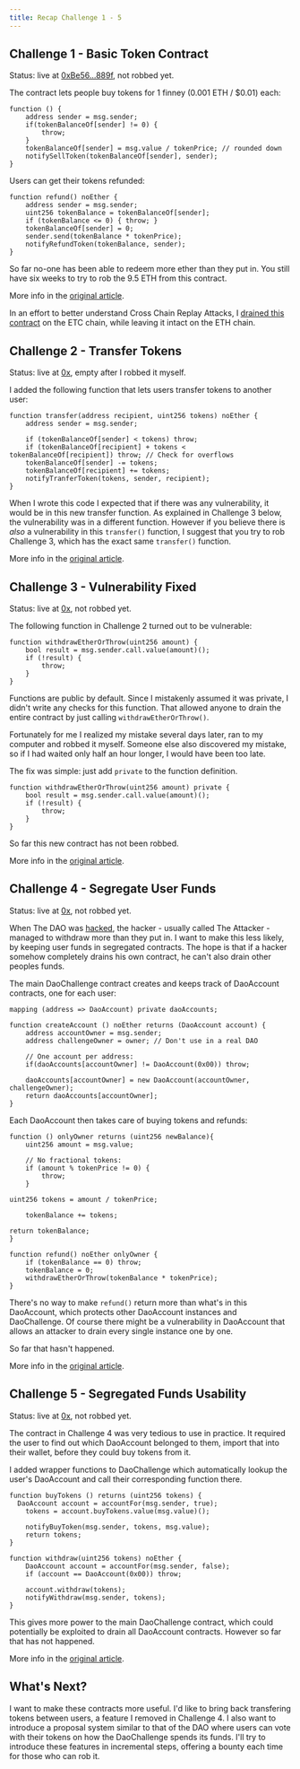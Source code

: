 ```yaml
---
title: Recap Challenge 1 - 5
---
```


<!--- 
TODO: 
* fill in contract addresses for challenges 2 - 5
-->

## Challenge 1 - Basic Token Contract

Status: live at [0xBe56...889f](https://etherscan.io/address/0xBe56093286038885733a66e554DD43a22a45889f), not robbed yet.

The contract lets people buy tokens for 1 finney (0.001 ETH / $0.01) each:

    function () {
		address sender = msg.sender;
		if(tokenBalanceOf[sender] != 0) {
			throw;
		}
		tokenBalanceOf[sender] = msg.value / tokenPrice; // rounded down
		notifySellToken(tokenBalanceOf[sender], sender);
	}
	
Users can get their tokens refunded:

	function refund() noEther {
		address sender = msg.sender;
		uint256 tokenBalance = tokenBalanceOf[sender];
		if (tokenBalance <= 0) { throw; }
		tokenBalanceOf[sender] = 0;
		sender.send(tokenBalance * tokenPrice);
		notifyRefundToken(tokenBalance, sender);
	}
	
So far no-one has been able to redeem more ether than they put in. You still have six weeks to try to rob the 9.5 ETH from this contract.

More info in the [original article](https://medium.com/@dao.challenge/challenge-1-296cb5dab68f#.jjd06x4le).

In an effort to better understand Cross Chain Replay Attacks, I [drained this contract](https://medium.com/@dao.challenge/replay-attack-challenge-998e0123df21) on the ETC chain, while leaving it intact on the ETH chain.

## Challenge 2 - Transfer Tokens

Status: live at [0x](https://etherscan.io/address/), empty after I robbed it myself.

I added the following function that lets users transfer tokens to another user:

	function transfer(address recipient, uint256 tokens) noEther {
		address sender = msg.sender;

		if (tokenBalanceOf[sender] < tokens) throw;
		if (tokenBalanceOf[recipient] + tokens < tokenBalanceOf[recipient]) throw; // Check for overflows
		tokenBalanceOf[sender] -= tokens;
		tokenBalanceOf[recipient] += tokens;
		notifyTranferToken(tokens, sender, recipient);
	}

When I wrote this code I expected that if there was any vulnerability, it would be in this new transfer function. As explained in Challenge 3 below, the vulnerability was in a different function. However if you believe there is *also* a vulnerability in this `transfer()` function, I suggest that you try to rob Challenge 3, which has the exact same `transfer()` function.

More info in the [original article](https://medium.com/@dao.challenge/challenge-2-a749c4158023#.dcxurblc1).

## Challenge 3 - Vulnerability Fixed

Status: live at [0x](https://etherscan.io/address/), not robbed yet.

The following function in Challenge 2 turned out to be vulnerable:

	function withdrawEtherOrThrow(uint256 amount) {
		bool result = msg.sender.call.value(amount)();
		if (!result) {
			throw;
		}
	}

Functions are public by default. Since I mistakenly assumed it was private, I didn't write any checks for this function. That allowed anyone to drain the entire contract by just calling `withdrawEtherOrThrow()`.

Fortunately for me I realized my mistake several days later, ran to my computer and robbed it myself. Someone else also discovered my mistake, so if I had waited only half an hour longer, I would have been too late.

The fix was simple: just add `private` to the function definition. 

    function withdrawEtherOrThrow(uint256 amount) private {
		bool result = msg.sender.call.value(amount)();
		if (!result) {
			throw;
		}
	}
  
So far this new contract has not been robbed.

More info in the [original article](https://medium.com/@dao.challenge/challenge-3-how-i-almost-lost-100-1a11a9824ccb#.xayw0s8n0).

## Challenge 4 - Segregate User Funds

Status: live at [0x](https://etherscan.io/address/), not robbed yet.

When The DAO was [hacked](http://uk.businessinsider.com/dao-hacked-ethereum-crashing-in-value-tens-of-millions-allegedly-stolen-2016-6), the hacker - usually called The Attacker - managed to withdraw more than they put in. I want to make this less likely, by keeping user funds in segregated contracts. The hope is that if a hacker somehow completely drains his own contract, he can't also drain other peoples funds.

The main DaoChallenge contract creates and keeps track of DaoAccount contracts, one for each user:

	mapping (address => DaoAccount) private daoAccounts;

	function createAccount () noEther returns (DaoAccount account) {
		address accountOwner = msg.sender;
		address challengeOwner = owner; // Don't use in a real DAO

		// One account per address:
		if(daoAccounts[accountOwner] != DaoAccount(0x00)) throw;

		daoAccounts[accountOwner] = new DaoAccount(accountOwner, challengeOwner);
		return daoAccounts[accountOwner];
	}   

Each DaoAccount then takes care of buying tokens and refunds:

	function () onlyOwner returns (uint256 newBalance){
		uint256 amount = msg.value;

		// No fractional tokens:
		if (amount % tokenPrice != 0) {
			throw;
		}

    uint256 tokens = amount / tokenPrice;

		tokenBalance += tokens;

    return tokenBalance;
	}

	function refund() noEther onlyOwner {
		if (tokenBalance == 0) throw;
		tokenBalance = 0;
		withdrawEtherOrThrow(tokenBalance * tokenPrice);
	}

There's no way to make `refund()` return more than what's in this DaoAccount, which protects other DaoAccount instances and DaoChallenge. Of course there might be a vulnerability in DaoAccount that allows an attacker to drain every single instance one by one.

So far that hasn't happened. 

More info in the [original article](https://medium.com/@dao.challenge/challenge-4-segregate-user-funds-986001587fae#.a72ul7r1n).

## Challenge 5 - Segregated Funds Usability

Status: live at [0x](https://etherscan.io/address/), not robbed yet.

The contract in Challenge 4 was very tedious to use in practice. It required the user to find out which DaoAccount belonged to them, import that into their wallet, before they could buy tokens from it.

I added wrapper functions to DaoChallenge which automatically lookup  the user's DaoAccount and call their corresponding function there.

    function buyTokens () returns (uint256 tokens) {
	  DaoAccount account = accountFor(msg.sender, true);
		tokens = account.buyTokens.value(msg.value)();

		notifyBuyToken(msg.sender, tokens, msg.value);
		return tokens;
 	}

	function withdraw(uint256 tokens) noEther {
		DaoAccount account = accountFor(msg.sender, false);
		if (account == DaoAccount(0x00)) throw;

		account.withdraw(tokens);
		notifyWithdraw(msg.sender, tokens);
	} 
	
This gives more power to the main DaoChallenge contract, which could potentially be exploited to drain all DaoAccount contracts. However so far that has not happened.

More info in the [original article](https://medium.com/@dao.challenge/challenge-5-segregated-funds-usability-6e749badb24d#.gmas7271f).

## What's Next?

I want to make these contracts more useful. I'd like to bring back transfering tokens between users, a feature I removed in Challenge 4. I also want to introduce a proposal system similar to that of the DAO where users can vote with their tokens on how the DaoChallenge spends its funds. I'll try to introduce these features in incremental steps, offering a bounty each time for those who can rob it.
